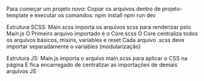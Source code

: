 Para começar um projeto novo:
Copiar os arquivos dentro de projeto-template e executar os comandos:
npm install
npm run dev

Estrutura SCSS:
Main.scss importa os arquivos scss para renderizar pelo Main.js
O Primeiro arquivo importado é o Core.scss
O Core centraliza todos os arquivos básicos, mixins, variables e reset
Cada arquivo .scss deve importar separadamente o variables (modularização)

Estrutura JS:
Main.js importa o arquivo main.scss para aplicar o CSS na página
E fica encarregado de centralizar as importações de demais arquivos JS
